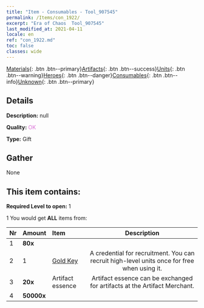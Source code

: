 ```yaml
---
title: "Item - Consumables - Tool_907545"
permalink: /Items/con_1922/
excerpt: "Era of Chaos  Tool_907545"
last_modified_at: 2021-04-11
locale: en
ref: "con_1922.md"
toc: false
classes: wide
---
```

 [Materials](/Items/){: .btn .btn--primary}[Artifacts](/Items/Artifacts/){: .btn .btn--success}[Units](/Items/Units/){: .btn .btn--warning}[Heroes](/Items/Heroes/){: .btn .btn--danger}[Consumables](/Items/Consumables/){: .btn .btn--info}[Unknown](/Items/Unknown/){: .btn .btn--primary}

## Details
 **Description:** null

 **Quality:** <span style="color: #DA70D6">OK</span>

 **Type:** Gift

## Gather

  None

## This item contains:

 **Required Level to open:** 1

 1 You would get **ALL** items  from:

  | Nr | Amount |     Item    | Description |
  |:---|:-------|:------------|:-----------:|
  | 1 |  **80x** | <i class="fas fa-gem"/> |  | 
  | 2 | 1 | [Gold Key](/Items/con_783/) | A credential for recruitment. You can recruit high-level units once for free when using it. | 
  | 3 |  **20x** | Artifact essence | Artifact essence can be exchanged for artifacts at the Artifact Merchant.  | 
  | 4 |  **50000x** | <i class="fas fa-coins"/> |  | 
